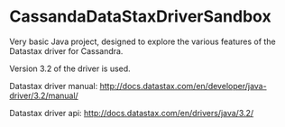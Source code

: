# CassandaDataStaxDriverSandbox
Very basic Java project, designed to explore the various features of the Datastax driver for Cassandra.

Version 3.2 of the driver is used.

Datastax driver manual: http://docs.datastax.com/en/developer/java-driver/3.2/manual/

Datastax driver api: http://docs.datastax.com/en/drivers/java/3.2/
